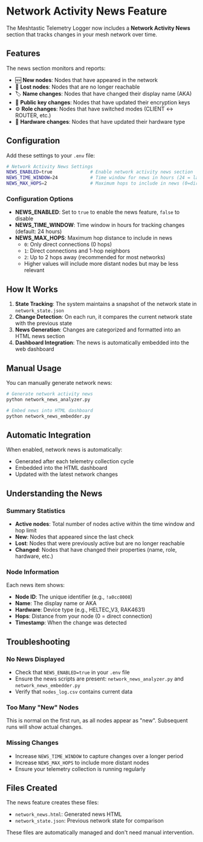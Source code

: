 # Network Activity News Feature

The Meshtastic Telemetry Logger now includes a **Network Activity News** section that tracks changes in your mesh network over time.

## Features

The news section monitors and reports:

- 🆕 **New nodes**: Nodes that have appeared in the network
- 📵 **Lost nodes**: Nodes that are no longer reachable
- 🏷️ **Name changes**: Nodes that have changed their display name (AKA)
- 🔐 **Public key changes**: Nodes that have updated their encryption keys
- ⚙️ **Role changes**: Nodes that have switched modes (CLIENT ↔ ROUTER, etc.)
- 🔧 **Hardware changes**: Nodes that have updated their hardware type

## Configuration

Add these settings to your `.env` file:

```bash
# Network Activity News Settings
NEWS_ENABLED=true              # Enable network activity news section
NEWS_TIME_WINDOW=24            # Time window for news in hours (24 = last 24 hours)
NEWS_MAX_HOPS=2                # Maximum hops to include in news (0=direct, 1=1 hop, 2=2 hops, etc.)
```

### Configuration Options

- **NEWS_ENABLED**: Set to `true` to enable the news feature, `false` to disable
- **NEWS_TIME_WINDOW**: Time window in hours for tracking changes (default: 24 hours)
- **NEWS_MAX_HOPS**: Maximum hop distance to include in news
  - `0`: Only direct connections (0 hops)
  - `1`: Direct connections and 1-hop neighbors
  - `2`: Up to 2 hops away (recommended for most networks)
  - Higher values will include more distant nodes but may be less relevant

## How It Works

1. **State Tracking**: The system maintains a snapshot of the network state in `network_state.json`
2. **Change Detection**: On each run, it compares the current network state with the previous state
3. **News Generation**: Changes are categorized and formatted into an HTML news section
4. **Dashboard Integration**: The news is automatically embedded into the web dashboard

## Manual Usage

You can manually generate network news:

```bash
# Generate network activity news
python network_news_analyzer.py

# Embed news into HTML dashboard
python network_news_embedder.py
```

## Automatic Integration

When enabled, network news is automatically:
- Generated after each telemetry collection cycle
- Embedded into the HTML dashboard
- Updated with the latest network changes

## Understanding the News

### Summary Statistics
- **Active nodes**: Total number of nodes active within the time window and hop limit
- **New**: Nodes that appeared since the last check
- **Lost**: Nodes that were previously active but are no longer reachable
- **Changed**: Nodes that have changed their properties (name, role, hardware, etc.)

### Node Information
Each news item shows:
- **Node ID**: The unique identifier (e.g., `!a0cc8008`)
- **Name**: The display name or AKA
- **Hardware**: Device type (e.g., HELTEC_V3, RAK4631)
- **Hops**: Distance from your node (0 = direct connection)
- **Timestamp**: When the change was detected

## Troubleshooting

### No News Displayed
- Check that `NEWS_ENABLED=true` in your `.env` file
- Ensure the news scripts are present: `network_news_analyzer.py` and `network_news_embedder.py`
- Verify that `nodes_log.csv` contains current data

### Too Many "New" Nodes
This is normal on the first run, as all nodes appear as "new". Subsequent runs will show actual changes.

### Missing Changes
- Increase `NEWS_TIME_WINDOW` to capture changes over a longer period
- Increase `NEWS_MAX_HOPS` to include more distant nodes
- Ensure your telemetry collection is running regularly

## Files Created

The news feature creates these files:
- `network_news.html`: Generated news HTML
- `network_state.json`: Previous network state for comparison

These files are automatically managed and don't need manual intervention.